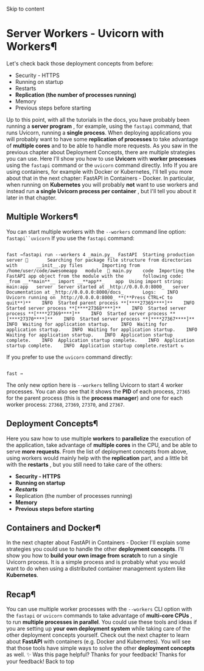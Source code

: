 Skip to content 
# Server Workers - Uvicorn with Workers¶
Let's check back those deployment concepts from before:
  * Security - HTTPS
  * Running on startup
  * Restarts
  * **Replication (the number of processes running)**
  * Memory
  * Previous steps before starting


Up to this point, with all the tutorials in the docs, you have probably been running a **server program** , for example, using the `fastapi` command, that runs Uvicorn, running a **single process**.
When deploying applications you will probably want to have some **replication of processes** to take advantage of **multiple cores** and to be able to handle more requests.
As you saw in the previous chapter about Deployment Concepts, there are multiple strategies you can use.
Here I'll show you how to use **Uvicorn** with **worker processes** using the `fastapi` command or the `uvicorn` command directly.
Info
If you are using containers, for example with Docker or Kubernetes, I'll tell you more about that in the next chapter: FastAPI in Containers - Docker.
In particular, when running on **Kubernetes** you will probably **not** want to use workers and instead run **a single Uvicorn process per container** , but I'll tell you about it later in that chapter.
## Multiple Workers¶
You can start multiple workers with the `--workers` command line option:
`fastapi``uvicorn`
If you use the `fastapi` command:
```

fast →fastapi run --workers 4 _main.py_  FastAPI  Starting production server 🚀       Searching for package file structure from directories with       __init__.py files       Importing from /home/user/code/awesomeapp   module  🐍 main.py    code  Importing the FastAPI app object from the module with the       following code:       _from __**main**__ import __**app**_    app  Using import string: main:app   server  Server started at _http://0.0.0.0:8000_   server  Documentation at _http://0.0.0.0:8000/docs_       Logs:    INFO  Uvicorn running on _http://0.0.0.0:8000_ **(**Press CTRL+C to       quit**)**    INFO  Started parent process **[****27365****]**    INFO  Started server process **[****27368****]**    INFO  Started server process **[****27369****]**    INFO  Started server process **[****27370****]**    INFO  Started server process **[****27367****]**    INFO  Waiting for application startup.    INFO  Waiting for application startup.    INFO  Waiting for application startup.    INFO  Waiting for application startup.    INFO  Application startup complete.    INFO  Application startup complete.    INFO  Application startup complete.    INFO  Application startup complete.restart ↻

```

If you prefer to use the `uvicorn` command directly:
```

fast →

```

The only new option here is `--workers` telling Uvicorn to start 4 worker processes.
You can also see that it shows the **PID** of each process, `27365` for the parent process (this is the **process manager**) and one for each worker process: `27368`, `27369`, `27370`, and `27367`.
## Deployment Concepts¶
Here you saw how to use multiple **workers** to **parallelize** the execution of the application, take advantage of **multiple cores** in the CPU, and be able to serve **more requests**.
From the list of deployment concepts from above, using workers would mainly help with the **replication** part, and a little bit with the **restarts** , but you still need to take care of the others:
  * **Security - HTTPS**
  * **Running on startup**
  * **_Restarts_**
  * Replication (the number of processes running)
  * **Memory**
  * **Previous steps before starting**


## Containers and Docker¶
In the next chapter about FastAPI in Containers - Docker I'll explain some strategies you could use to handle the other **deployment concepts**.
I'll show you how to **build your own image from scratch** to run a single Uvicorn process. It is a simple process and is probably what you would want to do when using a distributed container management system like **Kubernetes**.
## Recap¶
You can use multiple worker processes with the `--workers` CLI option with the `fastapi` or `uvicorn` commands to take advantage of **multi-core CPUs** , to run **multiple processes in parallel**.
You could use these tools and ideas if you are setting up **your own deployment system** while taking care of the other deployment concepts yourself.
Check out the next chapter to learn about **FastAPI** with containers (e.g. Docker and Kubernetes). You will see that those tools have simple ways to solve the other **deployment concepts** as well. ✨
Was this page helpful? 
Thanks for your feedback! 
Thanks for your feedback! 
Back to top 

